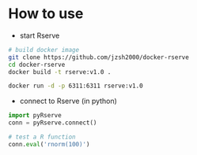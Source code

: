 How to use
==========

* start Rserve

```bash
# build docker image
git clone https://github.com/jzsh2000/docker-rserve
cd docker-rserve
docker build -t rserve:v1.0 .

docker run -d -p 6311:6311 rserve:v1.0
```

* connect to Rserve (in python)

```python
import pyRserve
conn = pyRserve.connect()

# test a R function
conn.eval('rnorm(100)')
```
